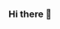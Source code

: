 ### Hi there 👋

<!--
**ChimeD-analyst/ChimeD-analyst** is a ✨ _special_ ✨ repository because its `README.md` (this file) appears on your GitHub profile.

Here are some ideas to get you started:

- 🔭 I’m currently working on getting my first Data analytics job
- 🌱 I’m currently learning the Google Data analytics course
- 👯 I’m looking to collaborate on Data projects
- 🤔 I’m looking for help with ...
- 💬 Ask me about ...
- 📫 How to reach me: ...
- 😄 Pronouns: ...
- ⚡ Fun fact: I play guitar and love the Marvel cinematic universe
-->
